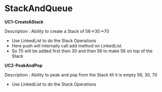 # StackAndQueue

**UC1-CreateAStack**

Description : Ability to create a Stack of 56->30->70
- Use LinkedList to do the Stack Operations
- Here push will internally call add method on LinkedList.
- So 70 will be added first then 30 and then 56 to make 56 on top of the Stack

**UC2-PeakAndPop**

Description : Ability to peak and pop from the Stack till it is empty 56, 30, 70
- Use LinkedList to do the Stack Operations
